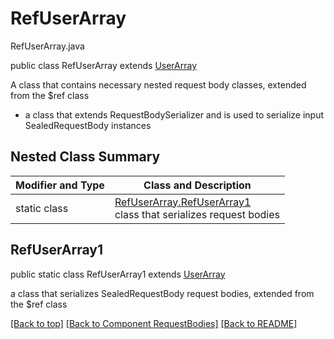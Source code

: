 # RefUserArray
RefUserArray.java

public class RefUserArray extends [UserArray](../../components/requestbodies/UserArray.md)

A class that contains necessary nested request body classes, extended from the $ref class
- a class that extends RequestBodySerializer and is used to serialize input SealedRequestBody instances

## Nested Class Summary
| Modifier and Type | Class and Description |
| ----------------- | --------------------- |
| static class | [RefUserArray.RefUserArray1](#refuserarray1)<br> class that serializes request bodies |

## RefUserArray1
public static class RefUserArray1 extends [UserArray](../../components/requestbodies/UserArray.md#userarray1)<br>

a class that serializes SealedRequestBody request bodies, extended from the $ref class


[[Back to top]](#top) [[Back to Component RequestBodies]](../../../README.md#Component-RequestBodies) [[Back to README]](../../../README.md)
